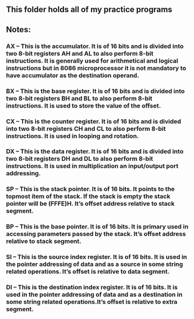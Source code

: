 ## This folder holds all of my practice programs
## Notes:
### AX – This is the accumulator. It is of 16 bits and is divided into two 8-bit registers AH and AL to also perform 8-bit instructions. It is generally used for arithmetical and logical instructions but in 8086 microprocessor it is not mandatory to have accumulator as the destination operand.

### BX – This is the base register. It is of 16 bits and is divided into two 8-bit registers BH and BL to also perform 8-bit instructions. It is used to store the value of the offset.

### CX – This is the counter register. It is of 16 bits and is divided into two 8-bit registers CH and CL to also perform 8-bit instructions. It is used in looping and rotation.

### DX – This is the data register. It is of 16 bits and is divided into two 8-bit registers DH and DL to also perform 8-bit instructions. It is used in multiplication an input/output port addressing.

### SP – This is the stack pointer. It is of 16 bits. It points to the topmost item of the stack. If the stack is empty the stack pointer will be (FFFE)H. It’s offset address relative to stack segment.

### BP – This is the base pointer. It is of 16 bits. It is primary used in accessing parameters passed by the stack. It’s offset address relative to stack segment.

### SI – This is the source index register. It is of 16 bits. It is used in the pointer addressing of data and as a source in some string related operations. It’s offset is relative to data segment.

### DI – This is the destination index register. It is of 16 bits. It is used in the pointer addressing of data and as a destination in some string related operations.It’s offset is relative to extra segment.